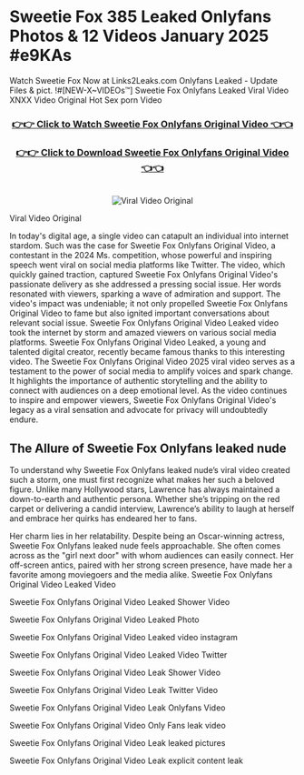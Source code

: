 # Sweetie Fox 385 Leaked Onlyfans Photos & 12 Videos January 2025 #e9KAs

Watch Sweetie Fox Now at Links2Leaks.com Onlyfans Leaked - Update Files & pict. !#[NEW-X~VIDEOs™] Sweetie Fox Onlyfans Leaked Viral Video XNXX Video Original Hot Sex porn Video
<br>
<div align="center">
<h3><a href="https://links2leaks.com/sweetiefox" rel="nofollow">👉👉 Click to Watch Sweetie Fox Onlyfans Original Video 👈👈</a></h3>
<h3><a href="https://links2leaks.com/sweetiefox" rel="nofollow">👉👉 Click to Download Sweetie Fox Onlyfans Original Video 👈👈</a></h3>
<br>
<a href="https://links2leaks.com/sweetiefox" rel="nofollow"><img src="https://i.ibb.co/Gkj2r4b/banner.png" alt="Viral Video Original" style="max-width: 100%; display: inline-block;" data-target="animated-image.originalImage"></a>
</div>

Viral Video Original

In today's digital age, a single video can catapult an individual into internet stardom. Such was the case for Sweetie Fox Onlyfans Original Video, a contestant in the 2024 Ms. competition, whose powerful and inspiring speech went viral on social media platforms like Twitter.
The video, which quickly gained traction, captured Sweetie Fox Onlyfans Original Video's passionate delivery as she addressed a pressing social issue. Her words resonated with viewers, sparking a wave of admiration and support. The video's impact was undeniable; it not only propelled Sweetie Fox Onlyfans Original Video to fame but also ignited important conversations about relevant social issue.
Sweetie Fox Onlyfans Original Video Leaked video took the internet by storm and amazed viewers on various social media platforms. Sweetie Fox Onlyfans Original Video Leaked, a young and talented digital creator, recently became famous thanks to this interesting video.
The Sweetie Fox Onlyfans Original Video 2025 viral video serves as a testament to the power of social media to amplify voices and spark change. It highlights the importance of authentic storytelling and the ability to connect with audiences on a deep emotional level. As the video continues to inspire and empower viewers, Sweetie Fox Onlyfans Original Video's legacy as a viral sensation and advocate for privacy will undoubtedly endure.

<h2>The Allure of Sweetie Fox Onlyfans leaked nude</h2>


To understand why Sweetie Fox Onlyfans leaked nude’s viral video created such a storm, one must first recognize what makes her such a beloved figure. Unlike many Hollywood stars, Lawrence has always maintained a down-to-earth and authentic persona. Whether she’s tripping on the red carpet or delivering a candid interview, Lawrence’s ability to laugh at herself and embrace her quirks has endeared her to fans.

Her charm lies in her relatability. Despite being an Oscar-winning actress, Sweetie Fox Onlyfans leaked nude feels approachable. She often comes across as the "girl next door" with whom audiences can easily connect. Her off-screen antics, paired with her strong screen presence, have made her a favorite among moviegoers and the media alike.
Sweetie Fox Onlyfans Original Video Leaked Video

Sweetie Fox Onlyfans Original Video Leaked Shower Video

Sweetie Fox Onlyfans Original Video Leaked Photo

Sweetie Fox Onlyfans Original Video Leaked video instagram

Sweetie Fox Onlyfans Original Video Leaked Video Twitter

Sweetie Fox Onlyfans Original Video Leak Shower Video

Sweetie Fox Onlyfans Original Video Leak Twitter Video

Sweetie Fox Onlyfans Original Video Leak Onlyfans Video

Sweetie Fox Onlyfans Original Video Only Fans leak video

Sweetie Fox Onlyfans Original Video Leak leaked pictures

Sweetie Fox Onlyfans Original Video Leak explicit content leak